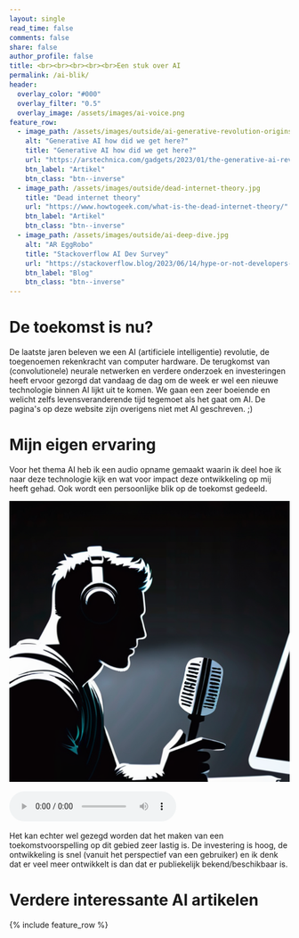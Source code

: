 ```yaml
---
layout: single
read_time: false
comments: false
share: false
author_profile: false
title: <br><br><br><br><br>Een stuk over AI
permalink: /ai-blik/
header:
  overlay_color: "#000"
  overlay_filter: "0.5"
  overlay_image: /assets/images/ai-voice.png
feature_row:
  - image_path: /assets/images/outside/ai-generative-revolution-origins-800x450.jpg
    alt: "Generative AI how did we get here?"
    title: "Generative AI how did we get here?"
    url: "https://arstechnica.com/gadgets/2023/01/the-generative-ai-revolution-has-begun-how-did-we-get-here/"
    btn_label: "Artikel"
    btn_class: "btn--inverse"
  - image_path: /assets/images/outside/dead-internet-theory.jpg
    title: "Dead internet theory"
    url: "https://www.howtogeek.com/what-is-the-dead-internet-theory/"
    btn_label: "Artikel"
    btn_class: "btn--inverse"
  - image_path: /assets/images/outside/ai-deep-dive.jpg
    alt: "AR EggRobo"
    title: "Stackoverflow AI Dev Survey"
    url: "https://stackoverflow.blog/2023/06/14/hype-or-not-developers-have-something-to-say-about-ai/"
    btn_label: "Blog"
    btn_class: "btn--inverse"
---
```


# De toekomst is nu?
De laatste jaren beleven we een AI (artificiele intelligentie) revolutie, de toegenoemen rekenkracht van computer hardware. De terugkomst van (convolutionele) neurale netwerken en verdere onderzoek en investeringen heeft ervoor gezorgd dat vandaag de dag om de week er wel een nieuwe technologie binnen AI lijkt uit te komen. We gaan een zeer boeiende en welicht zelfs levensveranderende tijd tegemoet als het gaat om AI. De pagina's op deze website zijn overigens niet met AI geschreven. ;\) 

# Mijn eigen ervaring
Voor het thema AI heb ik een audio opname gemaakt waarin ik deel hoe ik naar deze technologie kijk en wat voor impact deze ontwikkeling op mij heeft gehad. Ook wordt een persoonlijke blik op de toekomst gedeeld.

![Gegenereerde AI plaatje](/assets/images/mic.png)

<audio controls>
  <source src="/assets/audio/Opname_over_AI.mp3" type="audio/mpeg">
  Your browser does not support the audio element.
</audio>

Het kan echter wel gezegd worden dat het maken van een toekomstvoorspelling op dit gebied zeer lastig is. De investering is hoog, de ontwikkeling is snel (vanuit het perspectief van een gebruiker) en ik denk dat er veel meer ontwikkelt is dan dat er publiekelijk bekend/beschikbaar is.

# Verdere interessante AI artikelen
<div id='featured'></div>

{% include feature_row %}